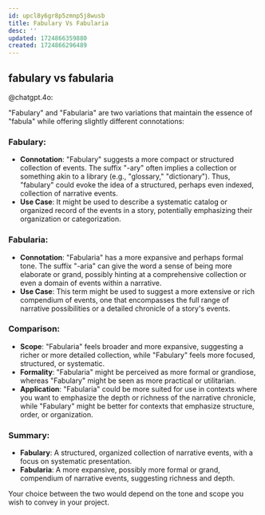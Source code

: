 ```yaml
---
id: upcl8y6gr8p5zmnp5j8wusb
title: Fabulary Vs Fabularia
desc: ''
updated: 1724866359880
created: 1724866296489
---
```


## fabulary vs fabularia

@chatgpt.4o:

"Fabulary" and "Fabularia" are two variations that maintain the essence of "fabula" while offering slightly different connotations:

### Fabulary:
- **Connotation**: "Fabulary" suggests a more compact or structured collection of events. The suffix "-ary" often implies a collection or something akin to a library (e.g., "glossary," "dictionary"). Thus, "fabulary" could evoke the idea of a structured, perhaps even indexed, collection of narrative events.
- **Use Case**: It might be used to describe a systematic catalog or organized record of the events in a story, potentially emphasizing their organization or categorization.

### Fabularia:
- **Connotation**: "Fabularia" has a more expansive and perhaps formal tone. The suffix "-aria" can give the word a sense of being more elaborate or grand, possibly hinting at a comprehensive collection or even a domain of events within a narrative.
- **Use Case**: This term might be used to suggest a more extensive or rich compendium of events, one that encompasses the full range of narrative possibilities or a detailed chronicle of a story's events.

### Comparison:
- **Scope**: "Fabularia" feels broader and more expansive, suggesting a richer or more detailed collection, while "Fabulary" feels more focused, structured, or systematic.
- **Formality**: "Fabularia" might be perceived as more formal or grandiose, whereas "Fabulary" might be seen as more practical or utilitarian.
- **Application**: "Fabularia" could be more suited for use in contexts where you want to emphasize the depth or richness of the narrative chronicle, while "Fabulary" might be better for contexts that emphasize structure, order, or organization.

### Summary:
- **Fabulary**: A structured, organized collection of narrative events, with a focus on systematic presentation.
- **Fabularia**: A more expansive, possibly more formal or grand, compendium of narrative events, suggesting richness and depth. 

Your choice between the two would depend on the tone and scope you wish to convey in your project.